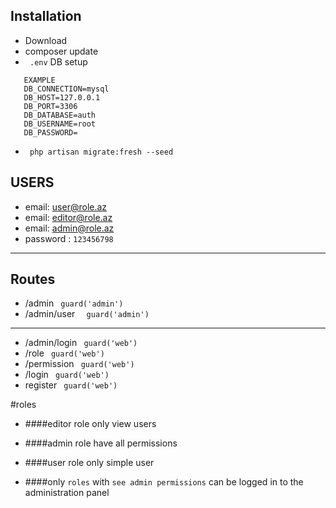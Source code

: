 ## Installation

- Download
- composer update
- ``` .env``` DB setup
```
   EXAMPLE
   DB_CONNECTION=mysql
   DB_HOST=127.0.0.1
   DB_PORT=3306
   DB_DATABASE=auth
   DB_USERNAME=root
   DB_PASSWORD=
```
- ``` php artisan migrate:fresh --seed```
## USERS

- email: user@role.az
- email: editor@role.az
- email: admin@role.az
- password : ```123456798```
---

## Routes
- /admin ``` guard('admin')```
- /admin/user ```  guard('admin')```
---
- /admin/login ``` guard('web')```
- /role ``` guard('web')```
- /permission ``` guard('web')```
- /login ``` guard('web')```
- register ``` guard('web')```


#roles
- ####editor role only view users
- ####admin role have all permissions
- ####user role only simple user

- ####only ```roles``` with ```see admin permissions```  can be logged in to the administration panel
